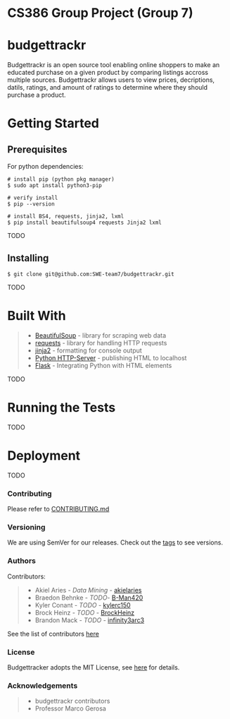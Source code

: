 # CS386 Group Project (Group 7)

# budgettrackr
Budgettrackr is an open source tool enabling online shoppers to make an educated purchase on a given 
product by comparing listings accross multiple sources. Budgettrackr allows users to view prices, 
decriptions, datils, ratings, and amount of ratings to determine where they should purchase a product. 

# Getting Started
## Prerequisites
For python dependencies: 
```
# install pip (python pkg manager)
$ sudo apt install python3-pip

# verify install
$ pip --version

# install BS4, requests, jinja2, lxml
$ pip install beautifulsoup4 requests Jinja2 lxml
```
TODO

## Installing
```
$ git clone git@github.com:SWE-team7/budgettrackr.git
```
TODO

# Built With
> * [BeautifulSoup](https://pypi.org/project/beautifulsoup4/) - library for scraping web data
> * [requests](https://pypi.org/project/requests/) - library for handling HTTP requests
> * [jinja2](https://pypi.org/project/Jinja2/) - formatting for console output
> * [Python HTTP-Server](https://docs.python.org/3/library/http.server.html) - publishing HTML to localhost
> * [Flask](https://flask.palletsprojects.com/en/2.2.x/) - Integrating Python with HTML elements

TODO

# Running the Tests
TODO

# Deployment
TODO

### Contributing
Please refer to [CONTRIBUTING.md](https://github.com/SWE-team7/budgettrackr/blob/sandbox/CONTRIBUTING.md)

### Versioning
We are using SemVer for our releases. Check out the [tags](https://github.com/SWE-team7/budgettrackr/tags) to see versions.

### Authors
Contributors:
> * Akiel Aries - *Data Mining* - [akielaries](https://github.com/akielaries)
> * Braedon Behnke - *TODO*- [B-Man420](https://github.com/B-Man420)
> * Kyler Conant - *TODO* - [kylerc150](https://github.com/kylerc150)
> * Brock Heinz - *TODO* - [BrockHeinz](https://github.com/BrockHeinz)
> * Brandon Mack - *TODO* - [infinity3arc3](https://github.com/infinity3arc3)

See the list of contributors [here](https://github.com/SWE-team7/budgettrackr/blob/sandbox/CONTRIBUTORS.md)

### License
Budgettracker adopts the MIT License, see [here](https://github.com/SWE-team7/budgettrackr/blob/sandbox/LICENSE) for details. 

### Acknowledgements
> * budgettrackr contributors
> * Professor Marco Gerosa
